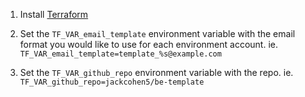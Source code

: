 1. Install [Terraform](https://learn.hashicorp.com/tutorials/terraform/install-cli)

2. Set the `TF_VAR_email_template` environment variable with the email format you would like to use for each environment account. ie. `TF_VAR_email_template=template_%s@example.com`

3. Set the `TF_VAR_github_repo` environment variable with the repo. ie. `TF_VAR_github_repo=jackcohen5/be-template`